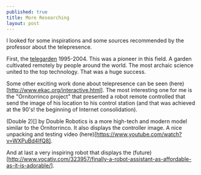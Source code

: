 ```yaml
---
published: true
title: More Researching
layout: post
---
```

I looked for some inspirations and some sources recommended by the professor about the telepresence.

First, the [telegarden](http://goldberg.berkeley.edu/garden/Ars/) 1995-2004. This was a pioneer in this field. A garden cultivated remotely by people around the world. The most archaic science united to the top technology. That was a huge success.

Some other exciting work done about telepresence can be seen (here)[http://www.ekac.org/interactive.html]. The most interesting one for me is the "Ornitorrinco project" that presented a robot remote controlled that send the image of his location to his control station (and that was achieved at the 90's! the beginning of Internet consolidation).

(Double 2)[] by Double Robotics is a more high-tech and modern model similar to the Ornitorrinco. It also displays the controller image. A nice unpacking and testing video (here)[https://www.youtube.com/watch?v=WXPuBd4IfQ8].

And at last a very inspiring robot that displays the (future)[http://www.vocativ.com/323957/finally-a-robot-assistant-as-affordable-as-it-is-adorable/].